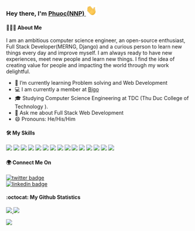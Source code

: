 ### Hey there, I'm <a  href="https://github.com/jacknnp/"> Phuoc(NNP) </a> <img  src="https://raw.githubusercontent.com/ABSphreak/ABSphreak/master/gifs/Hi.gif" width="30px"></h2>

#### 👨🏻‍💻 About Me

I am an ambitious computer science engineer, an open-source enthusiast, Full Stack Developer(MERNG, Django) and a curious person to learn new things every day and improve myself. I am always ready to have new experiences, meet new people and learn new things. I find the idea of creating value for people and impacting the world through my work delightful.

- 🌱 I’m currently learning Problem solving and Web Development
- 💻 I am currently a member at [Bigo](http://www.bigo.sg)
- 🎓 Studying Computer Science Engineering at TDC (Thu Duc College of Technology
  ).
- 💬 Ask me about Full Stack Web Development
- 😄 Pronouns: He/His/Him

#### 🛠 My Skills

![](https://img.shields.io/badge/HTML5-E34F26?style=for-the-badge&logo=html5&logoColor=white)
![](https://img.shields.io/badge/CSS3-1572B6?style=for-the-badge&logo=css3&logoColor=white)
![](https://img.shields.io/badge/JavaScript-F7DF1E?style=for-the-badge&logo=javascript&logoColor=black)
![](https://img.shields.io/badge/React-20232A?style=for-the-badge&logo=react&logoColor=61DAFB)
![](https://img.shields.io/badge/Node.js-43853D?style=for-the-badge&logo=node.js&logoColor=white)
![](https://img.shields.io/badge/Express.js-404D59?style=for-the-badge)
![](https://img.shields.io/badge/Django-38B2AC?style=for-the-badge&logo=django&logoColor=white)
![](https://img.shields.io/badge/GraphQL-gray?style=for-the-badge&logo=GraphQL&logoColor=#f705a3)
![](https://img.shields.io/badge/MongoDB-4EA94B?style=for-the-badge&logo=mongodb&logoColor=white)
![](https://img.shields.io/badge/Heroku-430098?style=for-the-badge&logo=heroku&logoColor=white)
![](https://img.shields.io/badge/Python-4285F4?style=for-the-badge&logo=python&logoColor=white)
![](https://img.shields.io/badge/Git-white?style=for-the-badge&logo=git&logoColor=Orange)
![](https://img.shields.io/badge/Github-eb4034?style=for-the-badge&logo=github&logoColor=black)
![](https://img.shields.io/badge/vscode-gray?style=for-the-badge&logo=visualstudiocode&logoColor=508cfa)
![](https://img.shields.io/badge/Material--UI-0081CB?style=for-the-badge&logo=material-ui&logoColor=white)

#### 🌍 Connect Me On

[![twitter badge](https://img.shields.io/badge/twitter-Phuoc-0077b5?style=social&logo=twitter)](https://twitter.com/PhuocNNP)<br/>
[![linkedin badge](https://img.shields.io/badge/linkedin-Phuoc-0077b5?style=social&logo=linkedin)](https://www.linkedin.com/in/phuoc-nguyen-5267631a0/)

#### :octocat: My Github Statistics

<a href="https://github.com/jacknnp">
  <img height="180em" src="https://github-readme-stats.vercel.app/api?username=jacknnp&theme=radical&show_icons=true" />
  <img height="180em" src="https://github-readme-stats.vercel.app/api/top-langs/?username=jacknnp&theme=radical&layout=compact" />
</a>

![](1068)

<br/>
